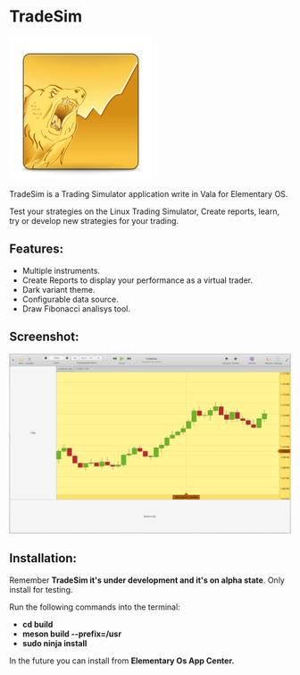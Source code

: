 # TradeSim

![GitHub Logo](/data/icons/128/com.github.horaciodrs.TradeSim.svg)

TradeSim is a Trading Simulator application write in Vala for Elementary OS.

Test your strategies on the Linux Trading Simulator, Create reports, learn, try or develop new strategies for your trading.

## Features:
- Multiple instruments.
- Create Reports to display your performance as a virtual trader.
- Dark variant theme.
- Configurable data source.
- Draw Fibonacci analisys tool.

## Screenshot:
![GitHub Logo](/data/screenshots/Main.png)

## Installation:
Remember **TradeSim it's under development and it's on alpha state**. Only install for testing.

Run the following commands into the terminal:

- **cd build**
- **meson build --prefix=/usr**
- **sudo ninja install**

In the future you can install from **Elementary Os App Center.**